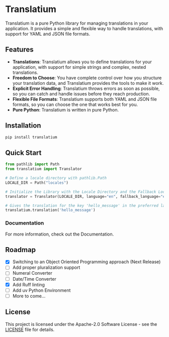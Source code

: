 # Translatium

Translatium is a pure Python library for managing translations in your application. It provides a simple and flexible way to handle translations, with support for YAML and JSON file formats.

## Features

- **Translations**: Translatium allows you to define translations for your application, with support for simple strings and complex, nested translations.
- **Freedom to Choose**: You have complete control over how you structure your translation data, and Translatium provides the tools to make it work.
- **Explicit Error Handling**: Translatium throws errors as soon as possible, so you can catch and handle issues before they reach production.
- **Flexible File Formats**: Translatium supports both YAML and JSON file formats, so you can choose the one that works best for you.
- **Pure Python**: Translatium is written in pure Python.

## Installation

```bash
pip install translatium
```

## Quick Start

```python
from pathlib import Path
from translatium import Translator

# Define a locale directory with pathlib.Path
LOCALE_DIR = Path("locales")

# Initialize the Library with the Locale Directory and the Fallback Locale
translator = Translator(LOCALE_DIR, language="en", fallback_language="en")

# Gives the translation for the key 'hello_message' in the preferred language if available, else in the fallback language
translatium.translation('hello_message')
```

### Documentation

For more information, check out the Documentation.

## Roadmap

- [x] Switching to an Object Oriented Programming approach (Next Release)
- [ ] Add proper pluralization support
- [ ] Numeral Converter
- [ ] Date/Time Converter
- [x] Add Ruff linting
- [ ] Add uv Python Environment
- [ ] More to come...

## License

This project is licensed under the Apache-2.0 Software License - see the [LICENSE](LICENSE) file for details.
